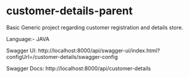 # customer-details-parent

Basic Generic project regarding customer registration and details store.

Language:-
JAVA

Swagger UI:
http://localhost:8000/api/swagger-ui/index.html?configUrl=/customer-details/swagger-config

Swagger Docs:
http://localhost:8000/api/customer-details
